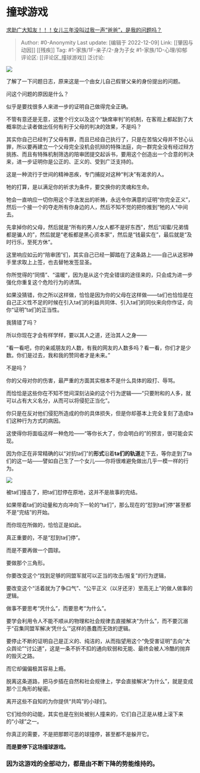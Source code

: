 # 撞球游戏
[求助广大知友！！！女儿三年没叫过我一声“爸爸”，是我的问题吗？](https://www.zhihu.com/question/570958771/answer/2793677411)

> Author: #0-Anonymity
> Last update: [编辑于 2022-12-09]
> Link: [[肇因与动因]] [[残疾]]
> Tag: #1-家族/1F-亲子/2-身为子女 #1-家族/1D-心理/抑郁
> 评论区: [[评论区_撞球游戏]]
> 泛讨论:

![](https://pica.zhimg.com/50/v2-16bf9c1af96cd7bc28ead272cf374eec_720w.jpg?source=1940ef5c)

了解了一下问题日志，原来这是一个由女儿自己假冒父亲的身份提出的问题。

问这个问题的原因是什么？

似乎是要找很多人来进一步的证明自己做得完全正确。

不管有意还是无意，这整个行文以及这个“缺席审判”的机制，在客观上都起到了大概率防止读者做出任何有利于父母的判决的效果，不是吗？

其实你自己已经判了父母有罪，而且已经自己执行了，只是在苦恼父母并不甘心认罪，所以要再建立一个父母完全没机会抗辩的特殊法庭，向一群完全没有经过辩方挑拣、而且有特殊机制筛选的陪审团提交起诉书，要用这个创造出一个合意的判决来，进一步证明你是公正的、正义的、受到广泛支持的。

这是一种流行于世间的精神恶疾，专门捕捉对这种“判决”有渴求的人。

牠的打算，是以满足你的祈求为条件，要交换你的灵魂和生命。

牠会一直响应一切你用这个手法发出的祈祷，永远令你满意的证明“你完全正义”，然后一个接一个的夺走所有你身边的人，然后不知不觉的把你推到“牠的人”中间去。

先拿掉你的父母，然后就是“所有的男人/女人都不是好东西”，然后“闺蜜/兄弟情都是骗人的”，然后就是“老板都是黑心资本家”，然后是“钱最实在”，最后就是“及时行乐，至死方休”。

这里响应如云的“陪审团”们，其实自己已经一脚踏在了这条路上——自己从这邪神手里求取上上签，也去替牠发签显圣。

你所觉得的“同情”、“温暖”，因为是从这个完全错误的途径来的，只会成为进一步强化你重复这个危险行为的诱饵。

如果没猜错，你之所以这样做，恰恰是因为你的父母在这样做——ta们也恰恰是在自己正义性不足的时候在引入ta们的利益共同体、引入ta们的同伙来向你作证，向你“证明”ta们的正当性。

我猜错了吗？

所以你现在才会有样学样，要以其人之道，还治其人之身——

“看一看吧，你的亲戚朋友的人数，有我的网友的人数多吗？看一看，你们才是少数。你们是过去，我和我的赞同者才是未来。”

不是吗？

你的父母对你的伤害，最严重的方面其实根本不是什么具体的殴打、辱骂。

而恰恰是这些你在不知不觉间深刻沾染的这个行为逻辑——“只要附和的人多，就可以占有大义名分，从而可以将侵犯正当化”。

你只是在反对他们侵犯所造成的你的具体损失，但是你却基本上完全复刻了造成ta们这种行为方式的病因。

这使得你将面临这样一种危险——“等你长大了，你会明白的”的预言，很可能会实现。

因为你正在非常精确的以“对抗ta们”的**形式**沿着**ta们的轨道**走下去，等你走到了ta们的这一站——譬如自己生了一个女儿——你将很难避免做出几乎一模一样的行为。

![](https://picx.zhimg.com/50/v2-68b002cbdaddd2a2c4dc6cfc9afd025d_720w.jpg?source=1940ef5c)

被ta们撞击了，把ta们怼停在原地，这并不是故事的完结。

如果带着ta们的动量和方向冲向下一轮的“ta们”，那么现在的“怼到ta们停“甚至都不是“完结”的开始。

而你现在所做的，恰恰正是如此。

真正重要的，不是“怼到ta们停”。

而是不要再做一个圆球。

要做那个三角形。

你要改变这个“找到足够的同盟军就可以正当的攻击/报复”的行为逻辑，

要改变这个“活着就为了争口气”、“公平正义（以牙还牙）至高无上”的做人做事的逻辑。

做事不要思考“凭什么”，而要思考“为什么”。

要学会利用令人不能不顺从的物理和社会规律去直接解决“为什么”，而不要沉溺于“召集同盟军解决‘凭什么’”这样的愚蠢而无效的逻辑。

要停止不断的证明自己是正义的、纯洁的，从而指望用这个“免受害证明”去向“大众舆论”“讨公道”，这是一条不折不扣的通向软弱和无能、最终会被人冷酷的抛弃的毁灭之路。

而它却偏偏极其容易上瘾。

脱离这条道路，把马步插在自然和社会规律上，学会直接解决“为什么”，就是变成那个三角形的秘密。

离开这些不自知的为你提供“共鸣”的小球们。

它们给你的动能，其实也是在别处被别人撞来的，它们自己正是从楼上滚下来的“小球”之一。

你真正的需要，不是把那颗可恶的球撞停，甚至都不是躲开它。

**而是要停下这场撞球游戏。**

### 因为这游戏的全部动力，都是由不断下降的势能维持的。
